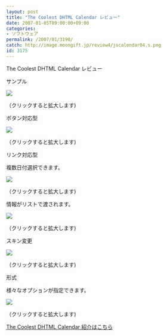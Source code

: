 ```yaml
---
layout: post
title: "The Coolest DHTML Calendar レビュー"
date: 2007-01-05T09:00:00+09:00
categories:
- ソフトウェア
permalink: /2007/01/3190/
catch: http://image.moongift.jp/review4/jscalendar04.s.png
id: 3175
---
```

The Coolest DHTML Calendar レビュー  
<!--more-->

サンプル

  

[![](http://image.moongift.jp/review4/jscalendar01.s.png)](http://image.moongift.jp/review4/jscalendar01.png)  
  
（クリックすると拡大します)

  

ボタン対応型

  

[![](http://image.moongift.jp/review4/jscalendar02.s.png)](http://image.moongift.jp/review4/jscalendar02.png)  
  
（クリックすると拡大します)

  

リンク対応型

  

複数日付選択できます。

  

[![](http://image.moongift.jp/review4/jscalendar03.s.png)](http://image.moongift.jp/review4/jscalendar03.png)  
  
（クリックすると拡大します)

  

情報がリストで渡されます。

  

[![](http://image.moongift.jp/review4/jscalendar04.s.png)](http://image.moongift.jp/review4/jscalendar04.png)  
  
（クリックすると拡大します)

  

スキン変更

  

[![](http://image.moongift.jp/review4/jscalendar05.s.png)](http://image.moongift.jp/review4/jscalendar05.png)  
  
（クリックすると拡大します)

  

形式

  

様々なオプションが指定できます。

  

[![](http://image.moongift.jp/review4/jscalendar06.s.png)](http://image.moongift.jp/review4/jscalendar06.png)  
  
（クリックすると拡大します)

  

[The Coolest DHTML Calendar 紹介はこちら](http://oss.moongift.jp/intro/i-3184.html)

